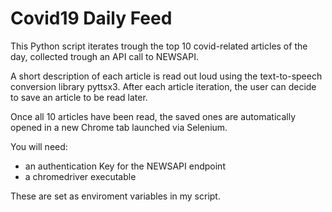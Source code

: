 # Covid19 Daily Feed

This Python script iterates trough the top 10 covid-related articles of the day, collected trough an API call to NEWSAPI. 

A short description of each article is read out loud using the text-to-speech conversion library pyttsx3. After each article iteration, the user can decide to save an article to be read later.

Once all 10 articles have been read, the saved ones are automatically opened in a new Chrome tab launched via Selenium.

You will need:
* an authentication Key for the NEWSAPI endpoint
* a chromedriver executable

These are set as enviroment variables in my script.
